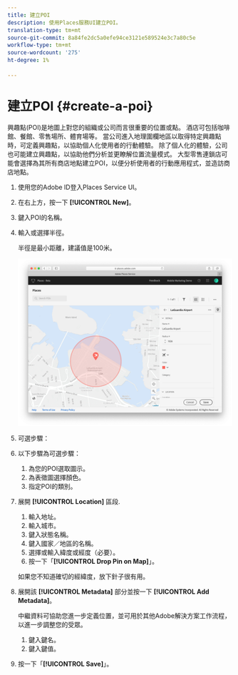 ```yaml
---
title: 建立POI
description: 使用Places服務UI建立POI。
translation-type: tm+mt
source-git-commit: 8a84fe2dc5a0efe94ce3121e589524e3c7a80c5e
workflow-type: tm+mt
source-wordcount: '275'
ht-degree: 1%

---
```



# 建立POI {#create-a-poi}

興趣點(POI)是地圖上對您的組織或公司而言很重要的位置或點。 酒店可包括咖啡館、餐館、零售場所、體育場等。 當公司進入地理圍欄地區以取得特定興趣點時，可定義興趣點，以協助個人化使用者的行動體驗。 除了個人化的體驗，公司也可能建立興趣點，以協助他們分析並更瞭解位置流量模式。 大型零售連鎖店可能會選擇為其所有商店地點建立POI，以便分析使用者的行動應用程式，並造訪商店地點。

1. 使用您的Adobe ID登入Places Service UI。
1. 在右上方，按一下 **[!UICONTROL New]**。
1. 鍵入POI的名稱。
1. 輸入或選擇半徑。

   半徑是最小距離，建議值是100米。

   ![定義POI](/help/assets/define_poi.png)

1. 可選步驟：
1. 以下步驟為可選步驟：

   1. 為您的POI選取圖示。
   1. 為表徵圖選擇顏色。
   1. 指定POI的類別。

1. 展開 **[!UICONTROL Location]** 區段.

   1. 輸入地址。
   1. 輸入城市。
   1. 鍵入狀態名稱。
   1. 鍵入國家／地區的名稱。
   1. 選擇或輸入緯度或經度（必要）。
   1. 按一下「**[!UICONTROL Drop Pin on Map]**」。

   如果您不知道確切的經緯度，放下針子很有用。

1. 展開該 **[!UICONTROL Metadata]** 部分並按一下 **[!UICONTROL Add Metadata]**。

   中繼資料可協助您進一步定義位置，並可用於其他Adobe解決方案工作流程，以進一步調整您的受眾。

   1. 鍵入鍵名。
   1. 鍵入鍵值。

1. 按一下「**[!UICONTROL  Save]**」。

